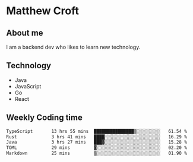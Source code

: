 # Matthew Croft

## About me
I am a backend dev who likes to learn new technology. 

## Technology
- Java
- JavaScript
- Go
- React

## Weekly Coding time
<!--START_SECTION:waka-->

```txt
TypeScript       13 hrs 55 mins  ███████████████▒░░░░░░░░░   61.54 %
Rust             3 hrs 41 mins   ████░░░░░░░░░░░░░░░░░░░░░   16.29 %
Java             3 hrs 27 mins   ███▓░░░░░░░░░░░░░░░░░░░░░   15.28 %
TOML             29 mins         ▓░░░░░░░░░░░░░░░░░░░░░░░░   02.20 %
Markdown         25 mins         ▒░░░░░░░░░░░░░░░░░░░░░░░░   01.90 %
```

<!--END_SECTION:waka-->
